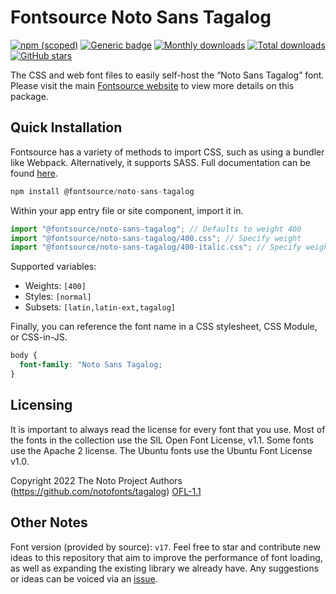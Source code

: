 # Fontsource Noto Sans Tagalog

[![npm (scoped)](https://img.shields.io/npm/v/@fontsource/noto-sans-tagalog?color=brightgreen)](https://www.npmjs.com/package/@fontsource/noto-sans-tagalog) [![Generic badge](https://img.shields.io/badge/fontsource-passing-brightgreen)](https://github.com/fontsource/fontsource) [![Monthly downloads](https://badgen.net/npm/dm/@fontsource/noto-sans-tagalog)](https://github.com/fontsource/fontsource) [![Total downloads](https://badgen.net/npm/dt/@fontsource/noto-sans-tagalog)](https://github.com/fontsource/fontsource) [![GitHub stars](https://img.shields.io/github/stars/fontsource/fontsource.svg?style=social&label=Star)](https://github.com/fontsource/fontsource/stargazers)

The CSS and web font files to easily self-host the “Noto Sans Tagalog” font. Please visit the main [Fontsource website](https://fontsource.org/fonts/noto-sans-tagalog) to view more details on this package.

## Quick Installation

Fontsource has a variety of methods to import CSS, such as using a bundler like Webpack. Alternatively, it supports SASS. Full documentation can be found [here](https://fontsource.org/docs/getting-started/introduction).

```javascript
npm install @fontsource/noto-sans-tagalog
```

Within your app entry file or site component, import it in.

```javascript
import "@fontsource/noto-sans-tagalog"; // Defaults to weight 400
import "@fontsource/noto-sans-tagalog/400.css"; // Specify weight
import "@fontsource/noto-sans-tagalog/400-italic.css"; // Specify weight and style

```

Supported variables:
- Weights: `[400]`
- Styles: `[normal]`
- Subsets: `[latin,latin-ext,tagalog]`

Finally, you can reference the font name in a CSS stylesheet, CSS Module, or CSS-in-JS.

```css
body {
  font-family: "Noto Sans Tagalog;
}
```

## Licensing
It is important to always read the license for every font that you use.
Most of the fonts in the collection use the SIL Open Font License, v1.1. Some fonts use the Apache 2 license. The Ubuntu fonts use the Ubuntu Font License v1.0.

Copyright 2022 The Noto Project Authors (https://github.com/notofonts/tagalog)
[OFL-1.1](http://scripts.sil.org/OFL)

## Other Notes
Font version (provided by source): `v17`.
Feel free to star and contribute new ideas to this repository that aim to improve the performance of font loading, as well as expanding the existing library we already have. Any suggestions or ideas can be voiced via an [issue](https://github.com/fontsource/fontsource/issues).